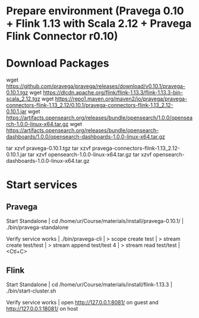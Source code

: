 # Prepare environment (Pravega 0.10 + Flink 1.13 with Scala 2.12 + Pravega Flink Connector r0.10)

# Download Packages
wget https://github.com/pravega/pravega/releases/download/v0.10.1/pravega-0.10.1.tgz
wget https://dlcdn.apache.org/flink/flink-1.13.3/flink-1.13.3-bin-scala_2.12.tgz
wget https://repo1.maven.org/maven2/io/pravega/pravega-connectors-flink-1.13_2.12/0.10.1/pravega-connectors-flink-1.13_2.12-0.10.1.jar
wget https://artifacts.opensearch.org/releases/bundle/opensearch/1.0.0/opensearch-1.0.0-linux-x64.tar.gz
wget https://artifacts.opensearch.org/releases/bundle/opensearch-dashboards/1.0.0/opensearch-dashboards-1.0.0-linux-x64.tar.gz

tar xzvf pravega-0.10.1.tgz
tar xzvf pravega-connectors-flink-1.13_2.12-0.10.1.jar
tar xzvf opensearch-1.0.0-linux-x64.tar.gz
tar xzvf opensearch-dashboards-1.0.0-linux-x64.tar.gz

# Start services

## Pravega
Start Standalone
| cd /home/ur/Course/materials/install/pravega-0.10.1/
| ./bin/pravega-standalone

Verify service works
| ./bin/pravega-cli
| > scope create test
| > stream create test/test
| > stream append test/test 4
| > stream read test/test
| <Ctl+C>

## Flink
Start Standalone
| cd /home/ur/Course/materials/install/flink-1.13.3
| ./bin/start-cluster.sh

Verify service works
| open http://127.0.0.1:8081/ on guest and http://127.0.0.1:18081/ on host
